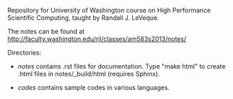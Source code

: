 
Repository for University of Washington course on High Performance Scientific 
Computing, taught by Randall J. LeVeque.

The notes can be found at
http://faculty.washington.edu/rjl/classes/am583s2013/notes/


Directories:

 * *notes* contains .rst files for documentation.  Type "make html"
   to create .html files in notes/_build/html  (requires Sphinx).

 * *codes* contains sample codes in various languages.

